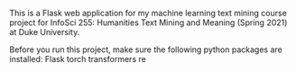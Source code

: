 This is a Flask web application for my machine learning text mining course project for InfoSci 255: Humanities Text Mining and Meaning (Spring 2021) at Duke University.

Before you run this project, make sure the following python packages are installed: 
Flask
torch
transformers
re
